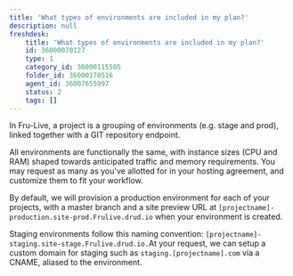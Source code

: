 ```yaml
---
title: 'What types of environments are included in my plan?'
description: null
freshdesk:
    title: 'What types of environments are included in my plan?'
    id: 36000070127
    type: 1
    category_id: 36000115505
    folder_id: 36000178516
    agent_id: 36007655997
    status: 2
    tags: []
---
```


In Fru-Live, a project is a grouping of environments (e.g. stage and prod), linked together with a GIT repository endpoint.

All environments are functionally the same, with instance sizes (CPU and RAM) shaped towards anticipated traffic and memory requirements. You may request as many as you've allotted for in your hosting agreement, and customize them to fit your workflow.

By default, we will provision a production environment for each of your projects, with a master branch and a site preview URL at `[projectname]-production.site-prod.Frulive.drud.io` when your environment is created.

Staging environments follow this naming convention: `[projectname]-staging.site-stage.Frulive.drud.io.`At your request, we can setup a custom domain for staging such as `staging.[projectname].com` via a CNAME, aliased to the environment.

